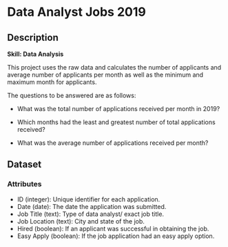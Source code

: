 # Data Analyst Jobs 2019

## Description

**Skill: Data Analysis**

This project uses the raw data and calculates the number of applicants and average number of applicants per month as well as the minimum and maximum month for applicants.

The questions to be answered are as follows:

* What was the total number of applications received per month in 2019?

- Which months had the least and greatest number of total applications received?

- What was the average number of applications received per month?

## Dataset
### Attributes
- ID (integer): Unique identifier for each application.
- Date (date): The date the application was submitted.
- Job Title (text): Type of data analyst/ exact job title.
- Job Location (text): City and state of the job.
- Hired (boolean): If an applicant was successful in obtaining the job.
- Easy Apply (boolean): If the job application had an easy apply option.
